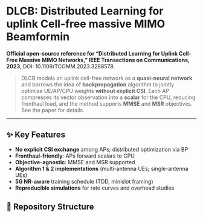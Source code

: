 # DLCB: Distributed Learning for uplink Cell-free massive MIMO Beamformin

**Official open-source reference for “Distributed Learning for Uplink Cell-Free Massive MIMO Networks,” IEEE Transactions on Communications, 2023**, DOI: 10.1109/TCOMM.2023.3288578.


> DLCB models an uplink cell-free network as a **quasi-neural network** and borrows the idea of **backpropagation** algorithm to jointly optimize UE/AP/CPU weights **without explicit CSI**. Each AP compresses its vector observation into a **scalar** for the CPU, reducing fronthaul load, and the method supports **MMSE** and **MSR** objectives.  
> See the paper for details.  

---

## ✨ Key Features
- **No explicit CSI exchange** among APs; distributed optimization via BP
- **Fronthaul-friendly**: APs forward scalars to CPU
- **Objective-agnostic**: MMSE and MSR supported
- **Algorithm 1 & 2 implementations** (multi-antenna UEs; single-antenna UEs)
- **5G NR-aware** training schedule (TDD, minislot framing)
- **Reproducible simulations** for rate curves and overhead studies

## 🧭 Repository Structure
